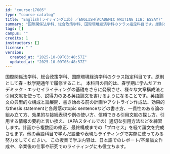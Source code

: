 ```yaml
---
id: "course:17605"
type: "course-catalog"
title: "English(ライティングIIb) ／ENGLISH(ACADEMIC WRITING IIB: ESSAY)"
summary: "国際関係法学科、総合政策学科、国際環境経済学科のクラス指定科目です。原則として春・秋学期通年で履修すること。 本科目の目的は、春学期に学んだアカデミック・エッセイライティングの基礎をさらに発展させ、様々な文章構成法と引用文献を使って、説得力…"
tags: []
campus: ""
credits: 1
instructors: []
license: " "
version:
  created_at: "2025-10-09T03:48:57Z"
  updated_at: "2025-10-09T03:48:57Z"
---
```


国際関係法学科、総合政策学科、国際環境経済学科のクラス指定科目です。原則として春・秋学期通年で履修すること。 本科目の目的は、春学期に学んだアカデミック・エッセイライティングの基礎をさらに発展させ、様々な文章構成法と引用文献を使って、説得力のある英語論文を書けるようになることです。英語論文の典型的な構成と論展開、書き始める前の計画やアウトライン作成法、効果的なthesis statementと各段落のtopic sentenceなどの書き方、一貫性のある論の組み立て方、効果的な接続表現や例の使い方、信頼できる引用文献の探し方、引用する情報の要約と言い換え、（APAスタイルでの）適切な引用方法などを練習します。計画から複数回の修正、最終構成までの「プロセス」を経て論文を完成させます。他の英語科目で学んだ語彙や表現もライティングで実際に使ってみる努力をしてください。 この授業で学ぶ内容は、日本語でのレポート/卒業論文作成や、卒業後の仕事や研究でのライティングにも役立ちます。
